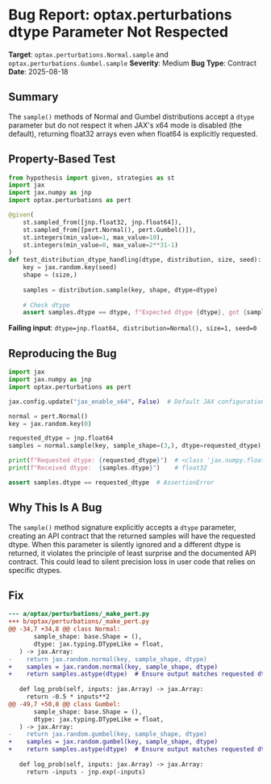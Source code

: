 # Bug Report: optax.perturbations dtype Parameter Not Respected

**Target**: `optax.perturbations.Normal.sample` and `optax.perturbations.Gumbel.sample`
**Severity**: Medium
**Bug Type**: Contract
**Date**: 2025-08-18

## Summary

The `sample()` methods of Normal and Gumbel distributions accept a `dtype` parameter but do not respect it when JAX's x64 mode is disabled (the default), returning float32 arrays even when float64 is explicitly requested.

## Property-Based Test

```python
from hypothesis import given, strategies as st
import jax
import jax.numpy as jnp
import optax.perturbations as pert

@given(
    st.sampled_from([jnp.float32, jnp.float64]),
    st.sampled_from([pert.Normal(), pert.Gumbel()]),
    st.integers(min_value=1, max_value=10),
    st.integers(min_value=0, max_value=2**31-1)
)
def test_distribution_dtype_handling(dtype, distribution, size, seed):
    key = jax.random.key(seed)
    shape = (size,)
    
    samples = distribution.sample(key, shape, dtype=dtype)
    
    # Check dtype
    assert samples.dtype == dtype, f"Expected dtype {dtype}, got {samples.dtype}"
```

**Failing input**: `dtype=jnp.float64, distribution=Normal(), size=1, seed=0`

## Reproducing the Bug

```python
import jax
import jax.numpy as jnp
import optax.perturbations as pert

jax.config.update("jax_enable_x64", False)  # Default JAX configuration

normal = pert.Normal()
key = jax.random.key(0)

requested_dtype = jnp.float64
samples = normal.sample(key, sample_shape=(3,), dtype=requested_dtype)

print(f"Requested dtype: {requested_dtype}")  # <class 'jax.numpy.float64'>
print(f"Received dtype:  {samples.dtype}")    # float32

assert samples.dtype == requested_dtype  # AssertionError
```

## Why This Is A Bug

The `sample()` method signature explicitly accepts a `dtype` parameter, creating an API contract that the returned samples will have the requested dtype. When this parameter is silently ignored and a different dtype is returned, it violates the principle of least surprise and the documented API contract. This could lead to silent precision loss in user code that relies on specific dtypes.

## Fix

```diff
--- a/optax/perturbations/_make_pert.py
+++ b/optax/perturbations/_make_pert.py
@@ -34,7 +34,8 @@ class Normal:
       sample_shape: base.Shape = (),
       dtype: jax.typing.DTypeLike = float,
   ) -> jax.Array:
-    return jax.random.normal(key, sample_shape, dtype)
+    samples = jax.random.normal(key, sample_shape, dtype)
+    return samples.astype(dtype)  # Ensure output matches requested dtype
 
   def log_prob(self, inputs: jax.Array) -> jax.Array:
     return -0.5 * inputs**2
@@ -49,7 +50,8 @@ class Gumbel:
       sample_shape: base.Shape = (),
       dtype: jax.typing.DTypeLike = float,
   ) -> jax.Array:
-    return jax.random.gumbel(key, sample_shape, dtype)
+    samples = jax.random.gumbel(key, sample_shape, dtype)
+    return samples.astype(dtype)  # Ensure output matches requested dtype
 
   def log_prob(self, inputs: jax.Array) -> jax.Array:
     return -inputs - jnp.exp(-inputs)
```